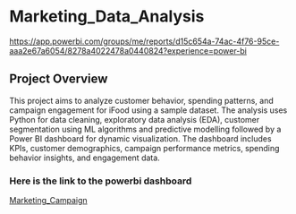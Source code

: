 # Marketing_Data_Analysis
https://app.powerbi.com/groups/me/reports/d15c654a-74ac-4f76-95ce-aaa2e67a6054/8278a4022478a0440824?experience=power-bi
## Project Overview
This project aims to analyze customer behavior, spending patterns, and campaign engagement for iFood using a sample dataset. The analysis uses Python for data cleaning, exploratory data analysis (EDA), customer segmentation using ML algorithms and predictive modelling followed by a Power BI dashboard for dynamic visualization. The dashboard includes KPIs, customer demographics, campaign performance metrics, spending behavior insights, and engagement data.
### Here is the link to the powerbi dashboard
   [Marketing_Campaign](https://app.powerbi.com/groups/me/reports/d15c654a-74ac-4f76-95ce-aaa2e67a6054/8278a4022478a0440824?experience=power-bi)
   
